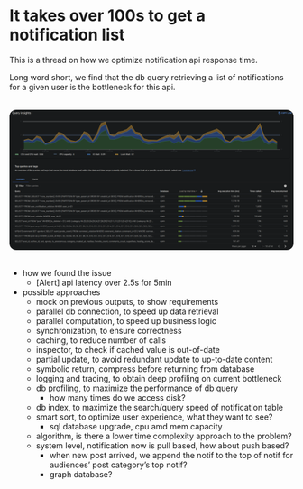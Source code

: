 # It takes over 100s to get a notification list

This is a thread on how we optimize notification api response time.

Long word short, we find that the db query retrieving a list of notifications for a given user is the bottleneck for this api.

<img style="
  display: block;
  margin-left: auto;
  margin-right: auto;
  margin-top: 32px;
  margin-bottom: 32px;
  border-radius: 12px;
" src="./img/notification_db_query.png"></img>

- how we found the issue
  - [Alert] api latency over 2.5s for 5min
- possible approaches
  - mock on previous outputs, to show requirements
  - parallel db connection, to speed up data retrieval
  - parallel computation, to speed up business logic
  - synchronization, to ensure correctness
  - caching, to reduce number of calls
  - inspector, to check if cached value is out-of-date
  - partial update, to avoid redundant update to up-to-date content
  - symbolic return, compress before returning from database
  - logging and tracing, to obtain deep profiling on current bottleneck
  - db profiling, to maximize the performance of db query
    - how many times do we access disk?
  - db index, to maximize the search/query speed of notification table
  - smart sort, to optimize user experience, what they want to see?
    - sql database upgrade, cpu amd mem capacity
  - algorithm, is there a lower time complexity approach to the problem?
  - system level, notification now is pull based, how about push based?
    - when new post arrived, we append the notif to the top of notif for audiences’ post category’s top notif?
    - graph database?
